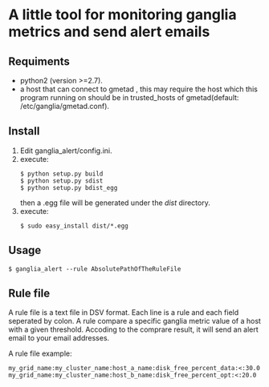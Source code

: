 # A little tool for monitoring ganglia metrics and send alert emails

## Requiments

- python2 (version >=2.7).
- a host that can connect to gmetad , this may require the host which this program running on should be in trusted_hosts of gmetad(default: /etc/ganglia/gmetad.conf).

## Install

1. Edit ganglia_alert/config.ini.
2. execute:
   ```shell
   $ python setup.py build
   $ python setup.py sdist
   $ python setup.py bdist_egg
   ```
   then a .egg file will be generated under the *dist* directory. 
3. execute:
   ```shell
   $ sudo easy_install dist/*.egg
   ```

## Usage

```shell
$ ganglia_alert --rule AbsolutePathOfTheRuleFile
```

## Rule file

A rule file is a text file in DSV format. Each line is a rule and each field seperated by colon. A rule compare a specific ganglia metric value of a host with a given threshold. Accoding to the comprare result, it will send an alert email to your email addresses.

A rule file example:

```
my_grid_name:my_cluster_name:host_a_name:disk_free_percent_data:<:30.0
my_grid_name:my_cluster_name:host_b_name:disk_free_percent_opt:<:20.0
```

